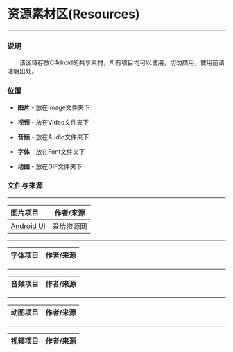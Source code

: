 # 资源素材区(Resources)

---

### 说明

&emsp;&emsp;该区域存放C4droid的共享素材，所有项目均可以使用，切勿商用，使用前请注明出处。

### 位置

+ **图片** - 放在Image文件夹下

+ **视频** - 放在Video文件夹下

+ **音频** - 放在Audio文件夹下

+ **字体** - 放在Font文件夹下

+ **动图** - 放在GIF文件夹下

### 文件与来源

---

| 图片项目 | 作者/来源 |
| :------- | :--------: |
| [Android UI]("Image/AndroidUI") | 爱给资源网 |

---

| 字体项目 | 作者/来源 |
| :------- | :--------: |

---

| 音频项目 | 作者/来源 |
| :------- | :--------: |

---

| 动图项目 | 作者/来源 |
| :------- | :--------: |

---

| 视频项目 | 作者/来源 |
| :------- | :--------: |